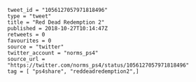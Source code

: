 ```
tweet_id = "1056127057971818496"
type = "tweet"
title = "Red Dead Redemption 2"
published = 2018-10-27T10:14:47Z
retweets = 0
favourites = 0
source = "twitter"
twitter_account = "norms_ps4"
source_url = "https://twitter.com/norms_ps4/status/1056127057971818496"
tag = [ "ps4share", "reddeadredemption2",]
```

<p class='image'><img src='http://mnf.m17s.net/2018/10/27/Dqgd9efWoAEVlPB.jpg' alt=''></p>


